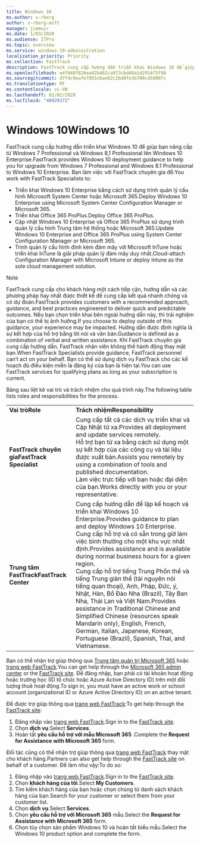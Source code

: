 ```yaml
---
title: Windows 10
ms.author: v-rberg
author: v-rberg-msft
manager: jimmuir
ms.date: 1/03/2020
ms.audience: ITPro
ms.topic: overview
ms.service: windows-10-administration
localization_priority: Priority
ms.collection: FastTrack
description: FastTrack cung cấp hướng dẫn triển khai Windows 10 để giúp bạn nâng cấp từ Windows 7 Professional và Windows 8,1 Professional lên Windows 10 Enterprise.
ms.openlocfilehash: e4f048f826ea42b462ca973cbd48a1d2914f5f98
ms.sourcegitcommit: d7f4c9eafe7855c6ae02c2bd0fe3b700c458007c
ms.translationtype: MT
ms.contentlocale: vi-VN
ms.lasthandoff: 01/02/2020
ms.locfileid: "40929372"
---
```

# <a name="windows-10"></a><span data-ttu-id="8558e-103">Windows 10</span><span class="sxs-lookup"><span data-stu-id="8558e-103">Windows 10</span></span>

<span data-ttu-id="8558e-104">FastTrack cung cấp hướng dẫn triển khai Windows 10 để giúp bạn nâng cấp từ Windows 7 Professional và Windows 8,1 Professional lên Windows 10 Enterprise.</span><span class="sxs-lookup"><span data-stu-id="8558e-104">FastTrack provides Windows 10 deployment guidance to help you for upgrade from Windows 7 Professional and Windows 8.1 Professional to Windows 10 Enterprise.</span></span> <span data-ttu-id="8558e-105">Bạn làm việc với FastTrack chuyên gia để:</span><span class="sxs-lookup"><span data-stu-id="8558e-105">You work with FastTrack Specialists to:</span></span>

- <span data-ttu-id="8558e-106">Triển khai Windows 10 Enterprise bằng cách sử dụng trình quản lý cấu hình Microsoft System Center hoặc Microsoft 365.</span><span class="sxs-lookup"><span data-stu-id="8558e-106">Deploy Windows 10 Enterprise using Microsoft System Center Configuration Manager or Microsoft 365.</span></span>
- <span data-ttu-id="8558e-107">Triển khai Office 365 ProPlus.</span><span class="sxs-lookup"><span data-stu-id="8558e-107">Deploy Office 365 ProPlus.</span></span> 
- <span data-ttu-id="8558e-108">Cập nhật Windows 10 Enterprise và Office 365 ProPlus sử dụng trình quản lý cấu hình Trung tâm hệ thống hoặc Microsoft 365.</span><span class="sxs-lookup"><span data-stu-id="8558e-108">Update Windows 10 Enterprise and Office 365 ProPlus using System Center Configuration Manager or Microsoft 365.</span></span>
- <span data-ttu-id="8558e-109">Trình quản lý cấu hình đính kèm đám mây với Microsoft InTune hoặc triển khai InTune là giải pháp quản lý đám mây duy nhất.</span><span class="sxs-lookup"><span data-stu-id="8558e-109">Cloud-attach Configuration Manager with Microsoft Intune or deploy Intune as the sole cloud management solution.</span></span>
  
> [!NOTE]
> <span data-ttu-id="8558e-110">FastTrack cung cấp cho khách hàng một cách tiếp cận, hướng dẫn và các phương pháp hay nhất được thiết kế để cung cấp kết quả nhanh chóng và có dự đoán.</span><span class="sxs-lookup"><span data-stu-id="8558e-110">FastTrack provides customers with a recommended approach, guidance, and best practices engineered to deliver quick and predictable outcomes.</span></span> <span data-ttu-id="8558e-111">Nếu bạn chọn triển khai bên ngoài hướng dẫn này, thì trải nghiệm của bạn có thể bị ảnh hưởng.</span><span class="sxs-lookup"><span data-stu-id="8558e-111">If you choose to deploy outside of this guidance, your experience may be impacted.</span></span> <span data-ttu-id="8558e-112">Hướng dẫn được định nghĩa là sự kết hợp của hỗ trợ bằng lời nói và văn bản.</span><span class="sxs-lookup"><span data-stu-id="8558e-112">Guidance is defined as a combination of verbal and written assistance.</span></span> <span data-ttu-id="8558e-113">Khi FastTrack chuyên gia cung cấp hướng dẫn, FastTrack nhân viên không thể hành động thay mặt bạn.</span><span class="sxs-lookup"><span data-stu-id="8558e-113">When FastTrack Specialists provide guidance, FastTrack personnel can’t act on your behalf.</span></span> <span data-ttu-id="8558e-114">Bạn có thể sử dụng dịch vụ FastTrack cho các kế hoạch đủ điều kiện miễn là đăng ký của bạn là hiện tại.</span><span class="sxs-lookup"><span data-stu-id="8558e-114">You can use FastTrack services for qualifying plans as long as your subscription is current.</span></span>  
    
<span data-ttu-id="8558e-115">Bảng sau liệt kê vai trò và trách nhiệm cho quá trình này.</span><span class="sxs-lookup"><span data-stu-id="8558e-115">The following table lists roles and responsibilities for the process.</span></span>

|||
|:-----|:-----|
|<span data-ttu-id="8558e-116">**Vai trò**</span><span class="sxs-lookup"><span data-stu-id="8558e-116">**Role**</span></span> <br/> |<span data-ttu-id="8558e-117">**Trách nhiệm**</span><span class="sxs-lookup"><span data-stu-id="8558e-117">**Responsibility**</span></span> <br/> |
|<span data-ttu-id="8558e-118">**FastTrack chuyên gia**</span><span class="sxs-lookup"><span data-stu-id="8558e-118">**FastTrack Specialist**</span></span> <br/> |<span data-ttu-id="8558e-119">Cung cấp tất cả các dịch vụ triển khai và Cập Nhật từ xa.</span><span class="sxs-lookup"><span data-stu-id="8558e-119">Provides all deployment and update services remotely.</span></span>  <br/> <span data-ttu-id="8558e-120">Hỗ trợ bạn từ xa bằng cách sử dụng một sự kết hợp của các công cụ và tài liệu được xuất bản.</span><span class="sxs-lookup"><span data-stu-id="8558e-120">Assists you remotely by using a combination of tools and published documentation.</span></span> <br/> <span data-ttu-id="8558e-121">Làm việc trực tiếp với bạn hoặc đại diện của bạn.</span><span class="sxs-lookup"><span data-stu-id="8558e-121">Works directly with you or your representative.</span></span>|
|<span data-ttu-id="8558e-122">**Trung tâm FastTrack**</span><span class="sxs-lookup"><span data-stu-id="8558e-122">**FastTrack Center**</span></span>  <br/> |<span data-ttu-id="8558e-123">Cung cấp hướng dẫn để lập kế hoạch và triển khai Windows 10 Enterprise.</span><span class="sxs-lookup"><span data-stu-id="8558e-123">Provides guidance to plan and deploy Windows 10 Enterprise.</span></span>   <br/> <span data-ttu-id="8558e-124">Cung cấp hỗ trợ và có sẵn trong giờ làm việc bình thường cho một khu vực nhất định.</span><span class="sxs-lookup"><span data-stu-id="8558e-124">Provides assistance and is available during normal business hours for a given region.</span></span> <br/> <span data-ttu-id="8558e-125">Cung cấp hỗ trợ tiếng Trung Phồn thể và tiếng Trung giản thể (tài nguyên nói tiếng quan thoại), Anh, Pháp, Đức, ý, Nhật, Hàn, Bồ Đào Nha (Brazil), Tây Ban Nha, Thái Lan và Việt Nam.</span><span class="sxs-lookup"><span data-stu-id="8558e-125">Provides assistance in Traditional Chinese and Simplified Chinese (resources speak Mandarin only), English, French, German, Italian, Japanese, Korean, Portuguese (Brazil), Spanish, Thai, and Vietnamese.</span></span>|
 
<span data-ttu-id="8558e-126">Bạn có thể nhận trợ giúp thông qua [Trung tâm quản trị Microsoft 365](https://go.microsoft.com/fwlink/?linkid=2032704) hoặc [trang web FastTrack](https://go.microsoft.com/fwlink/?linkid=780698).</span><span class="sxs-lookup"><span data-stu-id="8558e-126">You can get help through the [Microsoft 365 admin center](https://go.microsoft.com/fwlink/?linkid=2032704) or the [FastTrack site](https://go.microsoft.com/fwlink/?linkid=780698).</span></span> <span data-ttu-id="8558e-127">Để đăng nhập, bạn phải có tài khoản hoạt động hoặc trường học (ID tổ chức hoặc Azure Active Directory ID) trên một đối tượng thuê hoạt động.</span><span class="sxs-lookup"><span data-stu-id="8558e-127">To sign in, you must have an active work or school account (organizational ID or Azure Active Directory ID) on an active tenant.</span></span> 

<span data-ttu-id="8558e-128">Để được trợ giúp thông qua [trang web FastTrack](https://go.microsoft.com/fwlink/?linkid=780698):</span><span class="sxs-lookup"><span data-stu-id="8558e-128">To get help through the [FastTrack site](https://go.microsoft.com/fwlink/?linkid=780698):</span></span> 
1.  <span data-ttu-id="8558e-129">Đăng nhập vào [trang web FastTrack](https://go.microsoft.com/fwlink/?linkid=780698).</span><span class="sxs-lookup"><span data-stu-id="8558e-129">Sign in to the [FastTrack site](https://go.microsoft.com/fwlink/?linkid=780698).</span></span> 
2.  <span data-ttu-id="8558e-130">Chọn **dịch vụ**.</span><span class="sxs-lookup"><span data-stu-id="8558e-130">Select **Services**.</span></span>
3.  <span data-ttu-id="8558e-131">Hoàn tất **yêu cầu hỗ trợ với mẫu Microsoft 365** .</span><span class="sxs-lookup"><span data-stu-id="8558e-131">Complete the **Request for Assistance with Microsoft 365** form.</span></span>
  
<span data-ttu-id="8558e-132">Đối tác cũng có thể nhận trợ giúp thông qua [trang web FastTrack](https://go.microsoft.com/fwlink/?linkid=780698) thay mặt cho khách hàng.</span><span class="sxs-lookup"><span data-stu-id="8558e-132">Partners can also get help through the [FastTrack site](https://go.microsoft.com/fwlink/?linkid=780698) on behalf of a customer.</span></span> <span data-ttu-id="8558e-133">Để làm như vậy:</span><span class="sxs-lookup"><span data-stu-id="8558e-133">To do so:</span></span>
1.  <span data-ttu-id="8558e-134">Đăng nhập vào [trang web FastTrack](https://go.microsoft.com/fwlink/?linkid=780698).</span><span class="sxs-lookup"><span data-stu-id="8558e-134">Sign in to the [FastTrack site](https://go.microsoft.com/fwlink/?linkid=780698).</span></span> 
2.  <span data-ttu-id="8558e-135">Chọn **khách hàng của tôi**.</span><span class="sxs-lookup"><span data-stu-id="8558e-135">Select **My Customers**.</span></span>
3.  <span data-ttu-id="8558e-136">Tìm kiếm khách hàng của bạn hoặc chọn chúng từ danh sách khách hàng của bạn.</span><span class="sxs-lookup"><span data-stu-id="8558e-136">Search for your customer or select them from your customer list.</span></span>
4.  <span data-ttu-id="8558e-137">Chọn **dịch vụ**.</span><span class="sxs-lookup"><span data-stu-id="8558e-137">Select **Services**.</span></span>
5.  <span data-ttu-id="8558e-138">Chọn **yêu cầu hỗ trợ với Microsoft 365** mẫu.</span><span class="sxs-lookup"><span data-stu-id="8558e-138">Select the **Request for Assistance with Microsoft 365** form.</span></span>
6.  <span data-ttu-id="8558e-139">Chọn tùy chọn sản phẩm Windows 10 và hoàn tất biểu mẫu.</span><span class="sxs-lookup"><span data-stu-id="8558e-139">Select the Windows 10 product option and complete the form.</span></span>
 